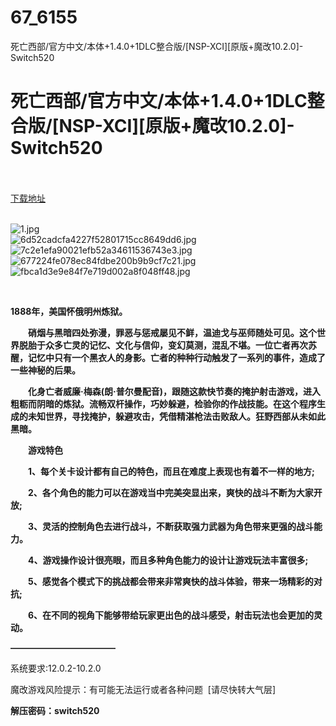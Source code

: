 # 67_6155
死亡西部/官方中文/本体+1.4.0+1DLC整合版/[NSP-XCI][原版+魔改10.2.0]-Switch520
# 死亡西部/官方中文/本体+1.4.0+1DLC整合版/[NSP-XCI][原版+魔改10.2.0]-Switch520
 <br/></br>
[下载地址](https://www.switch520.cc/article/6155 "下载地址")
<br/></br>

<p><img title="1.jpg" src="https://www.switch520.cc/muke_img/2021_12_06_eeade6bfd9694.jpg" alt="1.jpg"><br>
<img title="6d52cadcfa4227f52801715cc8649dd6.jpg" src="https://www.switch520.cc/muke_img/2021_12_06_4ca02c27508f8.jpg" alt="6d52cadcfa4227f52801715cc8649dd6.jpg"><br>
<img title="7c2e1efa90021efb52a34611536743e3.jpg" src="https://www.switch520.cc/muke_img/2021_12_06_a594b1f3cb06f.jpg" alt="7c2e1efa90021efb52a34611536743e3.jpg"><br>
<img title="677224fe078ec84fdbe200b9b9cf7c21.jpg" src="https://www.switch520.cc/muke_img/2021_12_06_d641aecc4f41d.jpg" alt="677224fe078ec84fdbe200b9b9cf7c21.jpg"><br>
<img title="fbca1d3e9e84f7e719d002a8f048ff48.jpg" src="https://www.switch520.cc/muke_img/2021_12_06_c1c1a43f8ee91.jpg" alt="fbca1d3e9e84f7e719d002a8f048ff48.jpg"></p>
<p><strong>&nbsp;</strong></p>
<p><strong>1888年，美国怀俄明州炼狱。</strong></p>
<p><strong>　　硝烟与黑暗四处弥漫，罪恶与惩戒屡见不鲜，温迪戈与巫师随处可见。这个世界脱胎于众多亡灵的记忆、文化与信仰，变幻莫测，混乱不堪。一位亡者再次苏醒，记忆中只有一个黑衣人的身影。亡者的种种行动触发了一系列的事件，造成了一些神秘的后果。</strong></p>
<p><strong>　　化身亡者威廉·梅森(朗·普尔曼配音)，跟随这款快节奏的掩护射击游戏，进入粗粝而阴暗的炼狱。流畅双杆操作，巧妙躲避，检验你的作战技能。在这个程序生成的未知世界，寻找掩护，躲避攻击，凭借精湛枪法击败敌人。狂野西部从未如此黑暗。</strong></p>
<p><strong>　　游戏特色</strong></p>
<p><strong>　　1、每个关卡设计都有自己的特色，而且在难度上表现也有着不一样的地方;</strong></p>
<p><strong>　　2、各个角色的能力可以在游戏当中完美突显出来，爽快的战斗不断为大家开放;</strong></p>
<p><strong>　　3、灵活的控制角色去进行战斗，不断获取强力武器为角色带来更强的战斗能力。</strong></p>
<p><strong>　　4、游戏操作设计很亮眼，而且多种角色能力的设计让游戏玩法丰富很多;</strong></p>
<p><strong>　　5、感觉各个模式下的挑战都会带来非常爽快的战斗体验，带来一场精彩的对抗;</strong></p>
<p><strong>　　6、在不同的视角下能够带给玩家更出色的战斗感受，射击玩法也会更加的灵动。</strong></p>
<p><strong>————————————</strong></p>
<p>系统要求:12.0.2-10.2.0</p>
<p>魔改游戏风险提示：有可能无法运行或者各种问题 &nbsp;[请尽快转大气层]</p>
<p><strong>解压密码：switch520</strong></p>


<p>&nbsp;</p>
